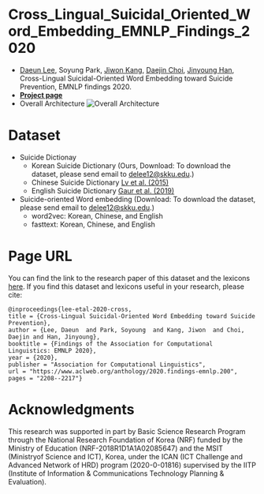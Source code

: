 # Cross_Lingual_Suicidal_Oriented_Word_Embedding_EMNLP_Findings_2020
- [Daeun Lee](https://sites.google.com/view/daeun-lee), Soyung Park, [Jiwon Kang](https://ji1kang.github.io/), [Daejin Choi](https://daejin-choi.github.io/), [Jinyoung Han](https://sites.google.com/site/jyhantop/), Cross-Lingual Suicidal-Oriented Word Embedding toward Suicide Prevention, EMNLP findings 2020.
- **[Project page](https://dsail-skku.github.io/Cross-Lingual-Suicidal-Embedding/)**
- Overall Architecture
![Overall Architecture](https://lh3.googleusercontent.com/TQ6xFAHIXZQ-2rEianq9538wpkhjIqW_uOjELffAJnPt6jwLHJq2PzN_0ZHnUYez_ofg_DWm8LONrlcafVpW3G_Xhzi6hozBfsDFWYj2mIniWM2MyOfVtKEI-HGN9_4LiQ=w1280)

# Dataset
- Suicide Dictionay 
	- Korean Suicide Dictionary (Ours, Download: To download the dataset, please send email to delee12@skku.edu.)
	- Chinese Suicide Dictionary  [Lv et al. (2015)](https://peerj.com/articles/1455/) 
	-  English Suicide Dictionary  [Gaur et al. (2019)](https://dl.acm.org/doi/pdf/10.1145/3308558.3313698) 
- Suicide-oriented Word embedding (Download: To download the dataset, please send email to delee12@skku.edu.)
	- word2vec: Korean, Chinese, and English 
	- fasttext: Korean, Chinese, and English 
	
	
# Page URL
You can find the link to the research paper of this dataset and the lexicons [here](https://www.aclweb.org/anthology/2020.findings-emnlp.200/).  If you find this dataset and lexicons useful in your research, please cite:

    @inproceedings{lee-etal-2020-cross,
    title = {Cross-Lingual Suicidal-Oriented Word Embedding toward Suicide Prevention},
    author = {Lee, Daeun  and Park, Soyoung  and Kang, Jiwon  and Choi, Daejin and Han, Jinyoung},
    booktitle = {Findings of the Association for Computational Linguistics: EMNLP 2020},
    year = {2020},
    publisher = "Association for Computational Linguistics",
    url = "https://www.aclweb.org/anthology/2020.findings-emnlp.200",
    pages = "2208--2217"}


# Acknowledgments
This research was supported in part by Basic Science Research Program through the National Research Foundation of Korea (NRF) funded by the Ministry of Education (NRF-2018R1D1A1A02085647) and the MSIT (Ministryof Science and ICT), Korea, under the ICAN (ICT Challenge and Advanced Network of HRD) program (2020-0-01816) supervised by the IITP (Institute of Information & Communications Technology Planning & Evaluation).
